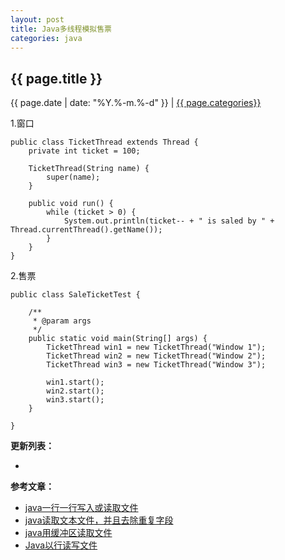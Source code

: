 ```yaml
---
layout: post
title: Java多线程模拟售票
categories: java
---
```


## {{ page.title }}

{{ page.date | date: "%Y.%-m.%-d" }} | <a href="/archive#{{ page.categories }}">{{ page.categories}}</a>

1.窗口

```
public class TicketThread extends Thread {
	private int ticket = 100;

	TicketThread(String name) {
		super(name);
	}

	public void run() {
		while (ticket > 0) {
			System.out.println(ticket-- + " is saled by " + Thread.currentThread().getName());
		}
	}
}
```

2.售票

```
public class SaleTicketTest {

	/**
	 * @param args
	 */
	public static void main(String[] args) {
		TicketThread win1 = new TicketThread("Window 1"); 
		TicketThread win2 = new TicketThread("Window 2"); 
		TicketThread win3 = new TicketThread("Window 3"); 
		
		win1.start();
		win2.start();
		win3.start();
	}

}
```

**更新列表：**

*



**参考文章：**

* [java一行一行写入或读取文件][1]
* [java读取文本文件，并且去除重复字段][2]
* [java用缓冲区读取文件][3]
* [Java以行读写文件][4]


[1]: http://blog.csdn.net/some_times/article/details/44406803
[2]: http://blog.csdn.net/qiao_198911/article/details/17794709
[3]: http://blog.csdn.net/zhao_liwei/article/details/51841390
[4]: http://snv.iteye.com/blog/2043123